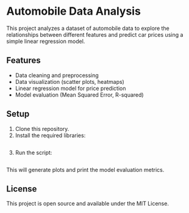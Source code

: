 # Automobile Data Analysis

This project analyzes a dataset of automobile data to explore the relationships between different features and predict car prices using a simple linear regression model.

## Features

- Data cleaning and preprocessing
- Data visualization (scatter plots, heatmaps)
- Linear regression model for price prediction
- Model evaluation (Mean Squared Error, R-squared)

## Setup

1. Clone this repository.
2. Install the required libraries:
```pip install numpy pandas matplotlib seaborn scikit-learn
```
3. Run the script:
```python automobile_data_analysis.py
```
This will generate plots and print the model evaluation metrics.
## License

This project is open source and available under the MIT License.

